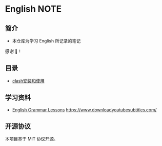 # English NOTE

## 简介

- 本仓库为学习 English 所记录的笔记

感谢 🙏！

## 目录

- [clash安装和使用](docs/clash.md)

## 学习资料

- [English Grammar Lessons](https://www.youtube.com/playlist?list=PLD6t6ckHsruY_i7_rZhKcRBmXDdawiqUM)
https://www.downloadyoutubesubtitles.com/

## 开源协议

本项目基于 MIT 协议开源。
